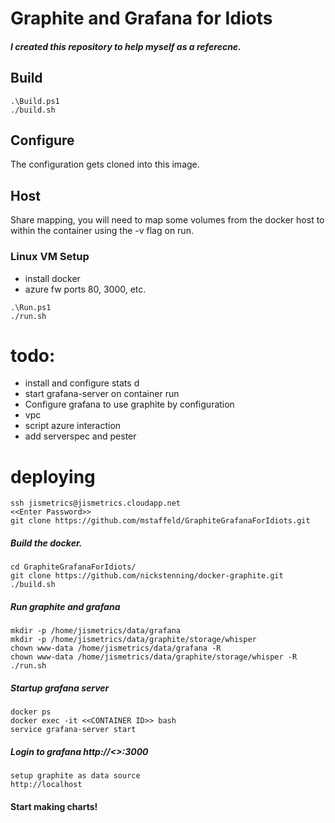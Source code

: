 # Graphite and Grafana for Idiots

##### I created this repository to help myself as a referecne. 

## Build 

```
.\Build.ps1
./build.sh
```

## Configure
The configuration gets cloned into this image. 

## Host
Share mapping, you will need to map some volumes from the docker host to within the container using the -v flag on run.

### Linux VM Setup
- install docker 
- azure fw ports 80, 3000, etc. 

```
.\Run.ps1
./run.sh
```

# todo: 
- install and configure stats d
- start grafana-server on container run
- Configure grafana to use graphite by configuration
- vpc 
- script azure interaction
- add serverspec and pester


# deploying
```
ssh jismetrics@jismetrics.cloudapp.net
<<Enter Password>>
git clone https://github.com/mstaffeld/GraphiteGrafanaForIdiots.git
```

##### Build the docker.
```
cd GraphiteGrafanaForIdiots/
git clone https://github.com/nickstenning/docker-graphite.git
./build.sh
```
##### Run graphite and grafana
```
mkdir -p /home/jismetrics/data/grafana 
mkdir -p /home/jismetrics/data/graphite/storage/whisper
chown www-data /home/jismetrics/data/grafana -R
chown www-data /home/jismetrics/data/graphite/storage/whisper -R
./run.sh
```

##### Startup grafana server 
```
docker ps 
docker exec -it <<CONTAINER ID>> bash
service grafana-server start
```

##### Login to grafana http://<<HOST>>:3000
```
setup graphite as data source 
http://localhost 
```

#### Start making charts!